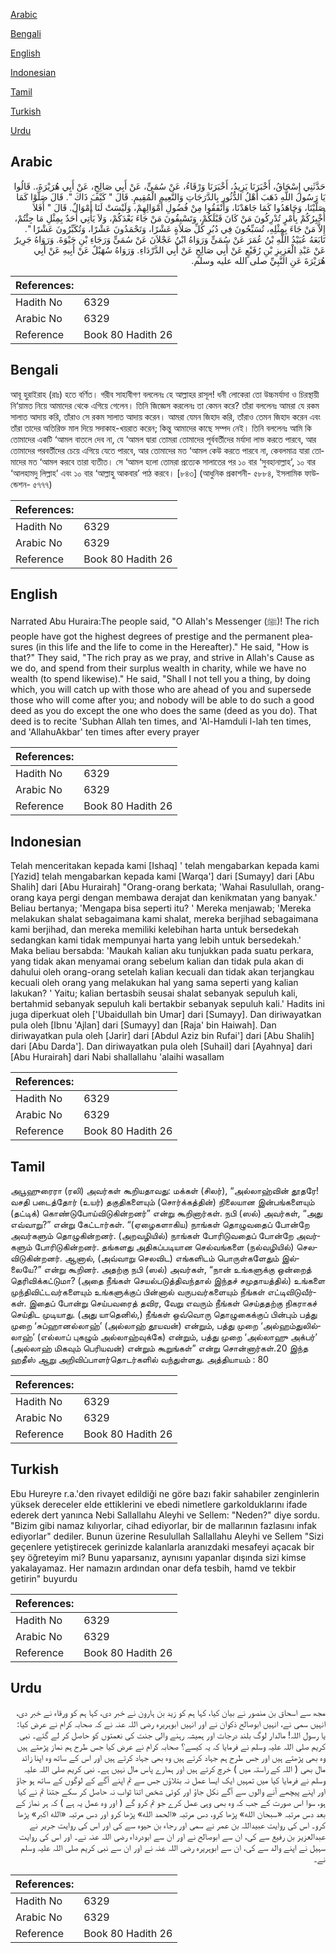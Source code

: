 [Arabic](#arabic)

[Bengali](#bengali)

[English](#english)

[Indonesian](#indonesian)

[Tamil](#tamil)

[Turkish](#turkish)

[Urdu](#urdu)

## Arabic


<div dir="rtl" lang="ar" style={{fontSize:'larger',backgroundColor:'#f8f9fa',padding:20}}>
حَدَّثَنِي إِسْحَاقُ، أَخْبَرَنَا يَزِيدُ، أَخْبَرَنَا وَرْقَاءُ، عَنْ سُمَىٍّ، عَنْ أَبِي صَالِحٍ، عَنْ أَبِي هُرَيْرَةَ،‏.‏ قَالُوا يَا رَسُولَ اللَّهِ ذَهَبَ أَهْلُ الدُّثُورِ بِالدَّرَجَاتِ وَالنَّعِيمِ الْمُقِيمِ‏.‏ قَالَ ‏"‏ كَيْفَ ذَاكَ ‏"‏‏.‏ قَالَ صَلَّوْا كَمَا صَلَّيْنَا، وَجَاهَدُوا كَمَا جَاهَدْنَا، وَأَنْفَقُوا مِنْ فُضُولِ أَمْوَالِهِمْ، وَلَيْسَتْ لَنَا أَمْوَالٌ‏.‏ قَالَ ‏"‏ أَفَلاَ أُخْبِرُكُمْ بِأَمْرٍ تُدْرِكُونَ مَنْ كَانَ قَبْلَكُمْ، وَتَسْبِقُونَ مَنْ جَاءَ بَعْدَكُمْ، وَلاَ يَأْتِي أَحَدٌ بِمِثْلِ مَا جِئْتُمْ، إِلاَّ مَنْ جَاءَ بِمِثْلِهِ، تُسَبِّحُونَ فِي دُبُرِ كُلِّ صَلاَةٍ عَشْرًا، وَتَحْمَدُونَ عَشْرًا، وَتُكَبِّرُونَ عَشْرًا ‏"‏‏.‏ تَابَعَهُ عُبَيْدُ اللَّهِ بْنُ عُمَرَ عَنْ سُمَىٍّ وَرَوَاهُ ابْنُ عَجْلاَنَ عَنْ سُمَىٍّ وَرَجَاءِ بْنِ حَيْوَةَ‏.‏ وَرَوَاهُ جَرِيرٌ عَنْ عَبْدِ الْعَزِيزِ بْنِ رُفَيْعٍ عَنْ أَبِي صَالِحٍ عَنْ أَبِي الدَّرْدَاءِ‏.‏ وَرَوَاهُ سُهَيْلٌ عَنْ أَبِيهِ عَنْ أَبِي هُرَيْرَةَ عَنِ النَّبِيِّ صلى الله عليه وسلم‏.‏
</div>
<div style={{backgroundColor:'#f8f9fa',padding:20, marginBottom: 10}}><table> <thead> <tr> <th>References:</th> <th></th> </tr> </thead> <tbody><tr><td>Hadith No</td><td>6329</td></tr><tr><td>Arabic No</td><td>6329</td></tr><tr><td>Reference</td><td>Book 80 Hadith 26</td></tr></tbody></table></div>

## Bengali


<div dir="ltr" lang="bn" style={{fontSize:'larger',backgroundColor:'#f8f9fa',padding:20}}>
আবূ হুরাইরাহ (রাঃ) হতে বর্ণিত। গরীব সাহাবীগণ বললেনঃ হে আল্লাহর রাসূল! ধনী লোকেরা তো উচ্চমর্যাদা ও চিরস্থায়ী নি‘য়ামত নিয়ে আমাদের থেকে এগিয়ে গেলেন। তিনি জিজ্ঞেস করলেনঃ তা কেমন করে? তাঁরা বললেনঃ আমরা যে রকম সালাত আদায় করি, তাঁরাও সে রকম সালাত আদায় করেন। আমরা যেমন জিহাদ করি, তাঁরাও তেমন জিহাদ করেন এবং তাঁরা তাদের অতিরিক্ত মাল দিয়ে সদাকাহ-খয়রাত করেন; কিন্তু আমাদের কাছে সম্পদ নেই। তিনি বললেনঃ আমি কি তোমাদের একটি ‘আমল বাতলে দেব না, যে ‘আমল দ্বারা তোমরা তোমাদের পূর্ববর্তীদের মর্যাদা লাভ করতে পারবে, আর তোমাদের পরবর্তীদের চেয়ে এগিয়ে যেতে পারবে, আর তোমাদের মত ‘আমল কেউ করতে পারবে না, কেবলমাত্র যারা তোমাদের মত ‘আমল করবে তারা ব্যতীত। সে ‘আমল হলো তোমরা প্রত্যেক সালাতের পর ১০ বার ‘সুবহানাল্লাহ’, ১০ বার ‘আলহামদু লিল্লাহ’ এবং ১০ বার ‘আল্লাহু আকবার’ পাঠ করবে। [৮৪৩] (আধুনিক প্রকাশনী- ৫৮৮৪, ইসলামিক ফাউন্ডেশন- ৫৭৭৭)
</div>
<div style={{backgroundColor:'#f8f9fa',padding:20, marginBottom: 10}}><table> <thead> <tr> <th>References:</th> <th></th> </tr> </thead> <tbody><tr><td>Hadith No</td><td>6329</td></tr><tr><td>Arabic No</td><td>6329</td></tr><tr><td>Reference</td><td>Book 80 Hadith 26</td></tr></tbody></table></div>

## English


<div dir="ltr" lang="en" style={{fontSize:'larger',backgroundColor:'#f8f9fa',padding:20}}>
Narrated Abu Huraira:The people said, "O Allah's Messenger (ﷺ)! The rich people have got the highest degrees of prestige and the permanent pleasures (in this life and the life to come in the Hereafter)." He said, "How is that?" They said, "The rich pray as we pray, and strive in Allah's Cause as we do, and spend from their surplus wealth in charity, while we have no wealth (to spend likewise)." He said, "Shall I not tell you a thing, by doing which, you will catch up with those who are ahead of you and supersede those who will come after you; and nobody will be able to do such a good deed as you do except the one who does the same (deed as you do). That deed is to recite 'Subhan Allah ten times, and 'Al-Hamduli l-lah ten times, and 'AllahuAkbar' ten times after every prayer
</div>
<div style={{backgroundColor:'#f8f9fa',padding:20, marginBottom: 10}}><table> <thead> <tr> <th>References:</th> <th></th> </tr> </thead> <tbody><tr><td>Hadith No</td><td>6329</td></tr><tr><td>Arabic No</td><td>6329</td></tr><tr><td>Reference</td><td>Book 80 Hadith 26</td></tr></tbody></table></div>

## Indonesian


<div dir="ltr" lang="id" style={{fontSize:'larger',backgroundColor:'#f8f9fa',padding:20}}>
Telah menceritakan kepada kami [Ishaq] ' telah mengabarkan kepada kami [Yazid] telah mengabarkan kepada kami [Warqa'] dari [Sumayy] dari [Abu Shalih] dari [Abu Hurairah] "Orang-orang berkata; 'Wahai Rasulullah, orang-orang kaya pergi dengan membawa derajat dan kenikmatan yang banyak.' Beliau bertanya; 'Mengapa bisa seperti itu? ' Mereka menjawab; 'Mereka melakukan shalat sebagaimana kami shalat, mereka berjihad sebagaimana kami berjihad, dan mereka memiliki kelebihan harta untuk bersedekah sedangkan kami tidak mempunyai harta yang lebih untuk bersedekah.' Maka beliau bersabda: 'Maukah kalian aku tunjukkan pada suatu perkara, yang tidak akan menyamai orang sebelum kalian dan tidak pula akan di dahului oleh orang-orang setelah kalian kecuali dan tidak akan terjangkau kecuali oleh orang yang melakukan hal yang sama seperti yang kalian lakukan? ' Yaitu; kalian bertasbih seusai shalat sebanyak sepuluh kali, bertahmid sebanyak sepuluh kali bertakbir sebanyak sepuluh kali.' Hadits ini juga diperkuat oleh ['Ubaidullah bin Umar] dari [Sumayy]. Dan diriwayatkan pula oleh [Ibnu 'Ajlan] dari [Sumayy] dan [Raja' bin Haiwah]. Dan diriwayatkan pula oleh [Jarir] dari [Abdul Aziz bin Rufai'] dari [Abu Shalih] dari [Abu Darda']. Dan diriwayatkan pula oleh [Suhail] dari [Ayahnya] dari [Abu Hurairah] dari Nabi shallallahu 'alaihi wasallam
</div>
<div style={{backgroundColor:'#f8f9fa',padding:20, marginBottom: 10}}><table> <thead> <tr> <th>References:</th> <th></th> </tr> </thead> <tbody><tr><td>Hadith No</td><td>6329</td></tr><tr><td>Arabic No</td><td>6329</td></tr><tr><td>Reference</td><td>Book 80 Hadith 26</td></tr></tbody></table></div>

## Tamil


<div dir="ltr" lang="ta" style={{fontSize:'larger',backgroundColor:'#f8f9fa',padding:20}}>
அபூஹுரைரா (ரலி) அவர்கள் கூறியதாவது: மக்கள் (சிலர்), “அல்லாஹ்வின் தூதரே! வசதி படைத்தோர் (உயர்) தகுதிகளையும் (சொர்க்கத்தின்) நிலையான இன்பங்களையும் (தட்டிக்) கொண்டுபோய்விடுகின்றனர்” என்று கூறினார்கள். நபி (ஸல்) அவர்கள், “அது எவ்வாறு?” என்று கேட்டார்கள். “(ஏழைகளாகிய) நாங்கள் தொழுவதைப் போன்றே அவர்களும் தொழுகின்றனர். (அறவழியில்) நாங்கள் போரிடுவதைப் போன்றே அவர்களும் போரிடுகின்றனர். தங்களது அதிகப்படியான செல்வங்களை (நல்வழியில்) செலவிடுகின்றனர். ஆனால், (அவ்வாறு செலவிட) எங்களிடம் பொருள்களேதும் இல்லையே?” என்று கூறினர். அதற்கு நபி (ஸல்) அவர்கள், “நான் உங்களுக்கு ஒன்றைத் தெரிவிக்கட்டுமா? (அதை நீங்கள் செயல்படுத்திவந்தால் இந்தச் சமுதாயத்தில்) உங்களை முந்திவிட்டவர்களையும் உங்களுக்குப் பின்னால் வருபவர்களையும் நீங்கள் எட்டிவிடுவீர்கள். இதைப் போன்று செய்பவரைத் தவிர, வேறு எவரும் நீங்கள் செய்ததற்கு நிகராகச் செய்திட முடியாது. (அது யாதெனில்,) நீங்கள் ஒவ்வொரு தொழுகைக்குப் பின்பும் பத்து முறை ‘சுப்ஹானல்லாஹ்’ (அல்லாஹ் தூயவன்) என்றும், பத்து முறை ‘அல்ஹம்துலில்லாஹ்’ (எல்லாப் புகழும் அல்லாஹ்வுக்கே) என்றும், பத்து முறை ‘அல்லாஹு அக்பர்’ (அல்லாஹ் மிகவும் பெரியவன்) என்றும் கூறுங்கள்” என்று சொன்னார்கள்.20 இந்த ஹதீஸ் ஆறு அறிவிப்பாளர்தொடர்களில் வந்துள்ளது. அத்தியாயம் : 80
</div>
<div style={{backgroundColor:'#f8f9fa',padding:20, marginBottom: 10}}><table> <thead> <tr> <th>References:</th> <th></th> </tr> </thead> <tbody><tr><td>Hadith No</td><td>6329</td></tr><tr><td>Arabic No</td><td>6329</td></tr><tr><td>Reference</td><td>Book 80 Hadith 26</td></tr></tbody></table></div>

## Turkish


<div dir="ltr" lang="tr" style={{fontSize:'larger',backgroundColor:'#f8f9fa',padding:20}}>
Ebu Hureyre r.a.'den rivayet edildiği ne göre bazı fakir sahabiler zenginlerin yüksek dereceler elde ettiklerini ve ebedi nimetlere garkolduklarını ifade ederek dert yanınca Nebi Sallallahu Aleyhi ve Sellem: "Neden?" diye sordu. "Bizim gibi namaz kılıyorlar, cihad ediyorlar, bir de mallarının fazlasını infak ediyorlar" dediler. Bunun üzerine Resulullah Sallallahu Aleyhi ve Sellem "Sizi geçenlere yetiştirecek gerinizde kalanlarla aranızdaki mesafeyi açacak bir şey öğreteyim mi? Bunu yaparsanız, aynısını yapanlar dışında sizi kimse yakalayamaz. Her namazın ardından onar defa tesbih, hamd ve tekbir getirin" buyurdu
</div>
<div style={{backgroundColor:'#f8f9fa',padding:20, marginBottom: 10}}><table> <thead> <tr> <th>References:</th> <th></th> </tr> </thead> <tbody><tr><td>Hadith No</td><td>6329</td></tr><tr><td>Arabic No</td><td>6329</td></tr><tr><td>Reference</td><td>Book 80 Hadith 26</td></tr></tbody></table></div>

## Urdu


<div dir="rtl" lang="ur" style={{fontSize:'larger',backgroundColor:'#f8f9fa',padding:20}}>
مجھ سے اسحاق بن منصور نے بیان کیا، کہا ہم کو زید بن ہارون نے خبر دی، کہا ہم کو ورقاء نے خبر دی، انہیں سمی نے، انہیں ابوصالح ذکوان نے اور انہیں ابوہریرہ رضی اللہ عنہ نے کہ صحابہ کرام نے عرض کیا: یا رسول اللہ! مالدار لوگ بلند درجات اور ہمیشہ رہنے والی جنت کی نعمتوں کو حاصل کر لے گئے۔ نبی کریم صلی اللہ علیہ وسلم نے فرمایا کہ یہ کیسے؟ صحابہ کرام نے عرض کیا جس طرح ہم نماز پڑھتے ہیں وہ بھی پڑھتے ہیں اور جس طرح ہم جہاد کرتے ہیں وہ بھی جہاد کرتے ہیں اور اس کے ساتھ وہ اپنا زائد مال بھی ( اللہ کے راستہ میں ) خرچ کرتے ہیں اور ہمارے پاس مال نہیں ہے۔ نبی کریم صلی اللہ علیہ وسلم نے فرمایا کیا میں تمہیں ایک ایسا عمل نہ بتلاؤں جس سے تم اپنے آگے کے لوگوں کے ساتھ ہو جاؤ اور اپنے پیچھے آنے والوں سے آگے نکل جاؤ اور کوئی شخص اتنا ثواب نہ حاصل کر سکے جتنا تم نے کیا ہو، سوا اس صورت کے جب کہ وہ بھی وہی عمل کرے جو تم کرو گے ( اور وہ عمل یہ ہے ) کہ ہر نماز کے بعد دس مرتبہ «سبحان الله» پڑھا کرو، دس مرتبہ «الحمد الله» پڑھا کرو اور دس مرتبہ «الله اكبر» پڑھا کرو۔ اس کی روایت عبیداللہ بن عمر نے سمی اور رجاء بن حیوہ سے کی اور اس کی روایت جریر نے عبدالعزیز بن رفیع سے کی، ان سے ابوصالح نے اور ان سے ابودرداء رضی اللہ عنہ نے۔ اور اس کی روایت سہیل نے اپنے والد سے کی، ان سے ابوہریرہ رضی اللہ عنہ نے اور ان سے نبی کریم صلی اللہ علیہ وسلم نے۔
</div>
<div style={{backgroundColor:'#f8f9fa',padding:20, marginBottom: 10}}><table> <thead> <tr> <th>References:</th> <th></th> </tr> </thead> <tbody><tr><td>Hadith No</td><td>6329</td></tr><tr><td>Arabic No</td><td>6329</td></tr><tr><td>Reference</td><td>Book 80 Hadith 26</td></tr></tbody></table></div>